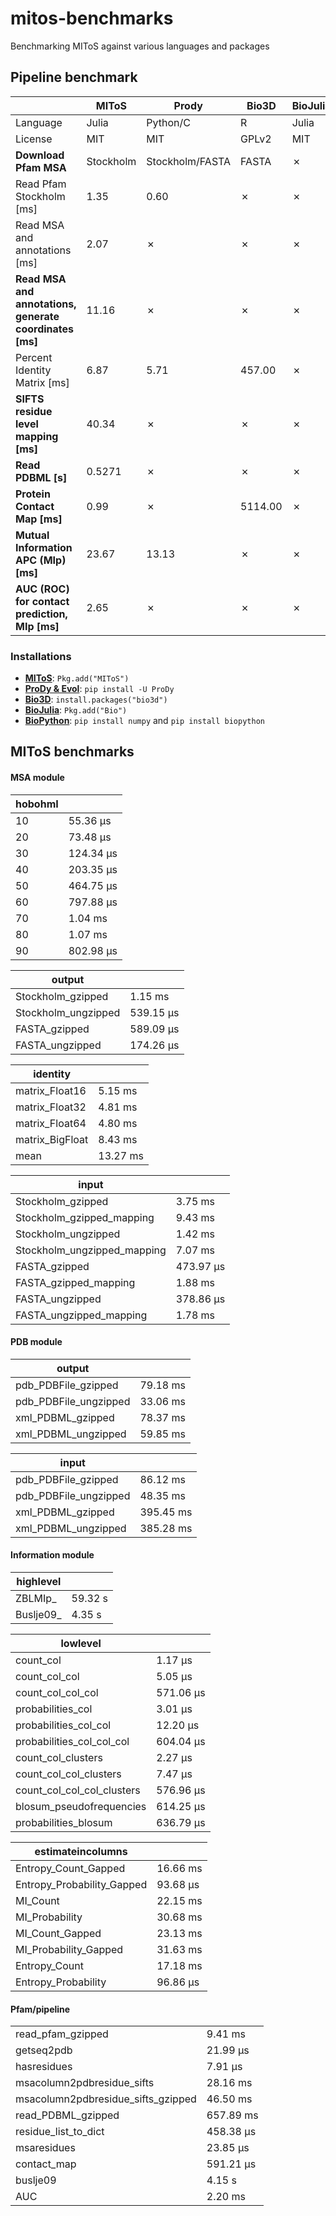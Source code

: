 # mitos-benchmarks
Benchmarking MIToS against various languages and packages

## Pipeline benchmark

|                                                         | MIToS     | Prody           | Bio3D   | BioJulia | BioPython |
|---------------------------------------------------------|-----------|-----------------|---------|----------|-----------|
| Language                                                | Julia     | Python/C        | R       | Julia    | Python    |
| License                                                 | MIT       | MIT             | GPLv2   | MIT      | Biopython |
| **Download Pfam MSA**                                   | Stockholm | Stockholm/FASTA | FASTA   | ✗        | ✗         |
| Read Pfam Stockholm [ms]                                | 1.35      | 0.60            | ✗       | ✗        | 7.32      |
| Read MSA and annotations [ms]                           | 2.07      | ✗               | ✗       | ✗        | ✗         |
| **Read MSA and annotations, generate coordinates [ms]** | 11.16     | ✗               | ✗       | ✗        | ✗         |
| Percent Identity Matrix [ms]                            | 6.87      | 5.71            | 457.00  | ✗        | ✗         |
| **SIFTS residue level mapping [ms]**                    | 40.34     | ✗               | ✗       | ✗        | ✗         |
| **Read PDBML [s]**                                      | 0.5271    | ✗               | ✗       | ✗        | ✗         |
| **Protein Contact Map [ms]**                            | 0.99      | ✗               | 5114.00 | ✗        | ✗         |
| **Mutual Information APC (MIp) [ms]**                   | 23.67     | 13.13           | ✗       | ✗        | ✗         |
| **AUC (ROC) for contact prediction, MIp [ms]**          | 2.65      | ✗               | ✗       | ✗        | ✗         |

### Installations

- [**MIToS**](http://diegozea.github.io/MIToS.jl/): `Pkg.add("MIToS")`
- [**ProDy & Evol**](http://prody.csb.pitt.edu/): `pip install -U ProDy`
- [**Bio3D**](http://thegrantlab.org/bio3d/): `install.packages("bio3d")`
- [**BioJulia**](http://biojulia.github.io/Bio.jl/latest/): `Pkg.add("Bio")`
- [**BioPython**](http://biopython.org/): `pip install numpy` and `pip install biopython`

## MIToS benchmarks

#### MSA module

| hobohmI | |
|---|---|
| 10 | 55.36 μs |
| 20 | 73.48 μs |
| 30 | 124.34 μs |
| 40 | 203.35 μs |
| 50 | 464.75 μs |
| 60 | 797.88 μs |
| 70 | 1.04 ms |
| 80 | 1.07 ms |
| 90 | 802.98 μs |

| output | |
|---|---|
| Stockholm_gzipped | 1.15 ms |
| Stockholm_ungzipped | 539.15 μs |
| FASTA_gzipped | 589.09 μs |
| FASTA_ungzipped | 174.26 μs |

| identity | |
|---|---|
| matrix_Float16 | 5.15 ms |
| matrix_Float32 | 4.81 ms |
| matrix_Float64 | 4.80 ms |
| matrix_BigFloat | 8.43 ms |
| mean | 13.27 ms |

| input | |
|---|---|
| Stockholm_gzipped | 3.75 ms |
| Stockholm_gzipped_mapping | 9.43 ms |
| Stockholm_ungzipped | 1.42 ms |
| Stockholm_ungzipped_mapping | 7.07 ms |
| FASTA_gzipped | 473.97 μs |
| FASTA_gzipped_mapping | 1.88 ms |
| FASTA_ungzipped | 378.86 μs |
| FASTA_ungzipped_mapping | 1.78 ms |

#### PDB module

| output | |
|---|---|
| pdb_PDBFile_gzipped | 79.18 ms |
| pdb_PDBFile_ungzipped | 33.06 ms |
| xml_PDBML_gzipped | 78.37 ms |
| xml_PDBML_ungzipped | 59.85 ms |

| input | |
|---|---|
| pdb_PDBFile_gzipped | 86.12 ms |
| pdb_PDBFile_ungzipped | 48.35 ms |
| xml_PDBML_gzipped | 395.45 ms |
| xml_PDBML_ungzipped | 385.28 ms |

#### Information module

| highlevel | |
|---|---|
| ZBLMIp_ | 59.32 s |
| Buslje09_ | 4.35 s |

| lowlevel | |
|---|---|
| count_col | 1.17 μs |
| count_col_col | 5.05 μs |
| count_col_col_col | 571.06 μs |
| probabilities_col | 3.01 μs |
| probabilities_col_col | 12.20 μs |
| probabilities_col_col_col | 604.04 μs |
| count_col_clusters | 2.27 μs |
| count_col_col_clusters | 7.47 μs |
| count_col_col_col_clusters | 576.96 μs |
| blosum_pseudofrequencies | 614.25 μs |
| probabilities_blosum | 636.79 μs   


| estimateincolumns | |  
|---|---|  
| Entropy_Count_Gapped | 16.66 ms |  
| Entropy_Probability_Gapped | 93.68 μs |  
| MI_Count | 22.15 ms |  
| MI_Probability | 30.68 ms |  
| MI_Count_Gapped | 23.13 ms  |  
| MI_Probability_Gapped | 31.63 ms |  
| Entropy_Count | 17.18 ms |  
| Entropy_Probability | 96.86 μs |  

#### Pfam/pipeline  
  
|   |   |  
|---|---|  
| read_pfam_gzipped | 9.41 ms |  
| getseq2pdb | 21.99 μs |  
| hasresidues | 7.91 μs |  
| msacolumn2pdbresidue_sifts | 28.16 ms |  
| msacolumn2pdbresidue_sifts_gzipped | 46.50 ms |  
| read_PDBML_gzipped | 657.89 ms |  
| residue_list_to_dict | 458.38 μs |  
| msaresidues | 23.85 μs |  
| contact_map | 591.21 μs |  
| buslje09 | 4.15 s |  
| AUC | 2.20 ms |  
